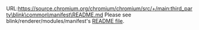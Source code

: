 URL:https://source.chromium.org/chromium/chromium/src/+/main:third_party\blink\common\manifest\README.md
Please see blink/renderer/modules/manifest's [README
file](../../renderer/modules/manifest/README.md).

